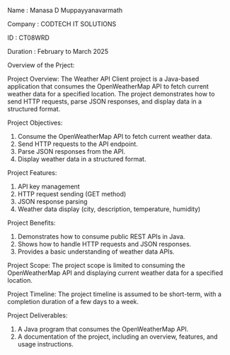 Name : Manasa D Muppayyanavarmath

Company : CODTECH IT SOLUTIONS

ID : CT08WRD

Duration : February to March 2025

 Overview of the Prject:

Project Overview:
The Weather API Client project is a Java-based application that consumes the OpenWeatherMap API to fetch current weather data for a specified location. The project demonstrates how to send HTTP requests, parse JSON responses, and display data in a structured format.

Project Objectives:
1. Consume the OpenWeatherMap API to fetch current weather data.
2. Send HTTP requests to the API endpoint.
3. Parse JSON responses from the API.
4. Display weather data in a structured format.

Project Features:
1. API key management
2. HTTP request sending (GET method)
3. JSON response parsing
4. Weather data display (city, description, temperature, humidity)

Project Benefits:
1. Demonstrates how to consume public REST APIs in Java.
2. Shows how to handle HTTP requests and JSON responses.
3. Provides a basic understanding of weather data APIs.

Project Scope:
The project scope is limited to consuming the OpenWeatherMap API and displaying current weather data for a specified location.

Project Timeline:
The project timeline is assumed to be short-term, with a completion duration of a few days to a week.

Project Deliverables:
1. A Java program that consumes the OpenWeatherMap API.
2. A documentation of the project, including an overview, features, and usage instructions.
